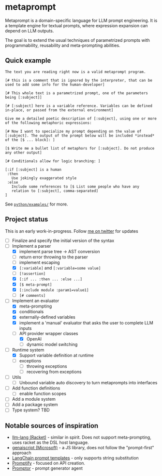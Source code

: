 # metaprompt

Metaprompt is a domain-specific language for LLM prompt engineering. It is a template engine for textual prompts, where expression expansion can depend on LLM outputs.

The goal is to extend the usual techniques of parametrized prompts with programmability, reusability and meta-prompting abilities.

## Quick example

```metaprompt
The text you are reading right now is a valid metaprompt program.

[# this is a comment that is ignored by the interpreter, that can be
used to add some info for the human-developer]

[# This whole text is a parametrized prompt, one of the parameters
being [:subject]]

[# [:subject] here is a variable reference. Variables can be defined
in-place, or passed from the external environment]

Give me a detailed poetic description of [:subject], using one or more
of the following metaphoric expressions:

[# Now I want to specialize my prompt depending on the value of
[:subject]. The output of the prompt below will be included *instead*
of the [$ ... block]: ]

[$ Write me a bullet list of metaphors for [:subject]. Do not produce
any other output]

[# Conditionals allow for logic branching: ]

[:if [:subject] is a human
 :then
   Use jokingly exaggerated style
 :else
   Include some references to [$ List some people who have any
   relation to [:subject], comma-separated]
]
```


See [`python/examples/`](./python/examples/) for more.

## Project status

This is an early work-in-progress. Follow [me on twitter](https://x.com/klntsky) for updates

- [ ] Finalize and specify the initial version of the syntax
- [ ] Implement a parser
  - [x] implement parse tree -> AST conversion
  - [ ] return error throwing to the parser
  - [ ] implement escaping
  - [x] `[:variable]` and `[:variable=some value]`
  - [ ] `[!assertion]`
  - [x] `[:if ... :then ... :else ...]`
  - [x] `[$ meta-prompt]`
  - [x] `[:include module :param1=value1]`
  - [ ] `[# comments]`
- [ ] Implement an evaluator
  - [x] meta-prompting
  - [x] conditionals
  - [x] externally-defined variables
  - [x] implement a 'manual' evaluator that asks the user to complete LLM inputs
  - [ ] API provider wrapper classes
    - [x] OpenAI
    - [ ] dynamic model switching
- [ ] Runtime system
  - [x] Support variable definition at runtime
  - [ ] exceptions
    - [ ] throwing exceptions
    - [ ] recovering from exceptions
- [ ] Utils
  - [ ] Unbound variable auto discovery to turn metaprompts into interfaces
- [ ] Add function definitions
  - [ ] enable function scopes
- [ ] Add a module system
- [ ] Add a package system
- [ ] Type system? TBD

## Notable sources of inspiration

- [llm-lang (Racket)](https://github.com/wilbowma/llm-lang) - similar in spirit. Does not support meta-prompting, uses racket as the DSL host language.
- [genaiscript (Microsoft)](https://github.com/microsoft/genaiscript) - a JS library, does not follow the "prompt-first" approach
- [LangChain prompt templates](https://python.langchain.com/docs/concepts/prompt_templates/) - only supports string substitution
- [Promptify](https://www.promptify.ai/explore) - focused on API creation.
- [Promptor](https://github.com/pikho/ppromptor) - prompt generator agent
